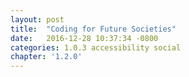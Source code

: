 ```yaml
---
layout: post
title:  "Coding for Future Societies"
date:   2016-12-28 10:37:34 -0800
categories: 1.0.3 accessibility social
chapter: '1.2.0'
---
```


